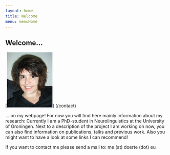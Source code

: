 ```yaml
---
layout: home
title: Welcome
menu: menuHome
---
```



Welcome...
-----------

[<img alt="D&ouml;rte Hessler" src="images/me.png" class="rechts">] (/contact)

... on my webpage! For now you will find here mainly information about my research:
Currently I am a PhD-student in Neurolinguistics at the University of Groningen.  Next to a description of the project I am working on now, you can also find information on publications, talks and previous work. Also you might want to have a look at some links I can recommend!

   
If you want to contact me please send a mail to: me (at) doerte (dot) eu     
  

